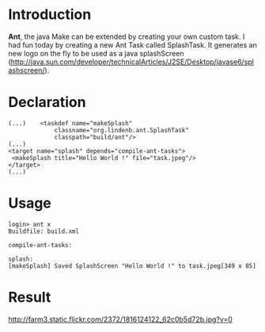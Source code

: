 # Introduction #


**Ant**, the java Make can be extended by creating your own custom task. I had fun today by creating a new Ant Task called SplashTask. It generates an new logo on the fly to be used as a java splashScreen (http://java.sun.com/developer/technicalArticles/J2SE/Desktop/javase6/splashscreen/).

# Declaration #

```
(...)    <taskdef name="makeSplash"
             classname="org.lindenb.ant.SplashTask"
             classpath="build/ant"/>
(...)
<target name="splash" depends="compile-ant-tasks">
 <makeSplash title="Hello World !" file="task.jpeg"/>
</target>
(...)
```


# Usage #


```
login> ant x
Buildfile: build.xml

compile-ant-tasks:

splash:
[makeSplash] Saved SplashScreen "Hello World !" to task.jpeg[349 x 85]
```

# Result #

http://farm3.static.flickr.com/2372/1816124122_62c0b5d72b.jpg?v=0